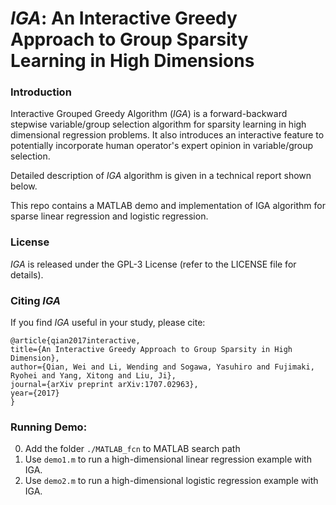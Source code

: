 # *IGA*: An Interactive Greedy Approach to Group Sparsity Learning in High Dimensions

### Introduction

Interactive Grouped Greedy Algorithm (*IGA*) is a forward-backward stepwise variable/group selection algorithm for sparsity learning in high dimensional regression problems. It also introduces an interactive feature to potentially incorporate human operator's expert opinion in variable/group selection.

Detailed description of *IGA* algorithm is given in a technical report shown below.

This repo contains a MATLAB demo and implementation of IGA algorithm for sparse linear regression and logistic regression. 

### License

*IGA* is released under the GPL-3 License (refer to the LICENSE file for details).

### Citing *IGA*

If you find *IGA* useful in your study, please cite:

    @article{qian2017interactive,
    title={An Interactive Greedy Approach to Group Sparsity in High Dimension},
    author={Qian, Wei and Li, Wending and Sogawa, Yasuhiro and Fujimaki, Ryohei and Yang, Xitong and Liu, Ji},
    journal={arXiv preprint arXiv:1707.02963},
    year={2017}
    }


### Running Demo:
0.	Add the folder `./MATLAB_fcn` to MATLAB search path
0.	Use `demo1.m` to run a high-dimensional linear regression example with IGA.
0.	Use `demo2.m` to run a high-dimensional logistic regression example with IGA.



